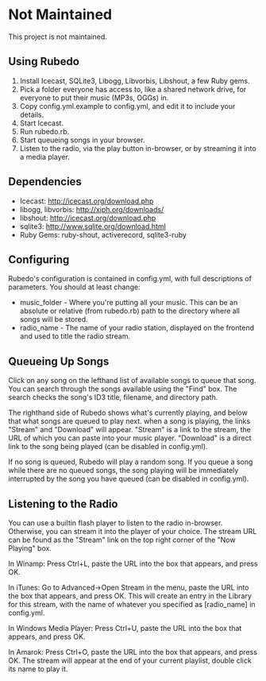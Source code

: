 # Not Maintained

This project is not maintained.

## Using Rubedo

  1. Install Icecast, SQLite3, Libogg, Libvorbis, Libshout, a few Ruby gems.
  2. Pick a folder everyone has access to, like a shared network drive, for everyone to put their music (MP3s, OGGs) in.
  3. Copy config.yml.example to config.yml, and edit it to include your details.
  4. Start Icecast.
  5. Run rubedo.rb.
  6. Start queueing songs in your browser.
  7. Listen to the radio, via the play button in-browser, or by streaming it into a media player.
  

## Dependencies

* Icecast: http://icecast.org/download.php
* libogg, libvorbis: http://xiph.org/downloads/
* libshout: http://icecast.org/download.php  
* sqlite3: http://www.sqlite.org/download.html
* Ruby Gems: ruby-shout, activerecord, sqlite3-ruby


## Configuring

Rubedo's configuration is contained in config.yml, with full descriptions of parameters.  You should at least change:
  
* music_folder - Where you're putting all your music.  This can be an absolute or relative (from rubedo.rb) path to the directory where all songs will be stored. 
* radio_name - The name of your radio station, displayed on the frontend and used to title the radio stream.


## Queueing Up Songs

Click on any song on the lefthand list of available songs to queue that song.  You can search through the songs available using the "Find" box.  The search checks the song's ID3 title, filename, and directory path.

The righthand side of Rubedo shows what's currently playing, and below that what songs are queued to play next.  when a song is playing, the links "Stream" and "Download" will appear.  "Stream" is a link to the stream, the URL of which you can paste into your music player.  "Download" is a direct link to the song being played (can be disabled in config.yml).

If no song is queued, Rubedo will play a random song.  If you queue a song while there are no queued songs, the song playing will be immediately interrupted by the song you have queued (can be disabled in config.yml).


## Listening to the Radio

You can use a builtin flash player to listen to the radio in-browser.  Otherwise, you can stream it into the player of your choice.  The stream URL can be found as the "Stream" link on the top right corner of the "Now Playing" box.

In Winamp:
  Press Ctrl+L, paste the URL into the box that appears, and press OK.
  
In iTunes:
  Go to Advanced->Open Stream in the menu, paste the URL into the box that appears, and press OK.  This will create an entry in the Library for this stream, with the name of whatever you specified as [radio_name] in config.yml.

In Windows Media Player:
  Press Ctrl+U, paste the URL into the box that appears, and press OK.

In Amarok:
  Press Ctrl+O, paste the URL into the box that appears, and press OK.  The stream will appear at the end of your current playlist, double click its name to play it.
